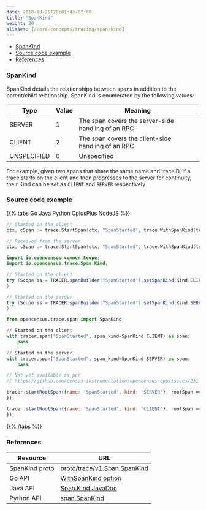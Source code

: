 ```yaml
---
date: 2018-10-25T20:01:43-07:00
title: "SpanKind"
weight: 20
aliases: [/core-concepts/tracing/span/kind]
---
```


- [SpanKind](#spanKind)
- [Source code example](#source-code-example)
- [References](#references)

### SpanKind

SpanKind details the relationships between spans in addition to the parent/child relationship.
SpanKind is enumerated by the following values:

Type|Value|Meaning
---|---|---
SERVER|1|The span covers the server-side handling of an RPC
CLIENT|2|The span covers the client-side handling of an RPC
UNSPECIFIED|0|Unspecified

For example, given two spans that share the same name and traceID, if a trace starts
on the client and then progresses to the server for continuity, their Kind
can be set as `CLIENT` and `SERVER` respectively

### Source code example

{{% tabs Go Java Python CplusPlus NodeJS %}}
```go
// Started on the client
ctx, cSpan := trace.StartSpan(ctx, "SpanStarted", trace.WithSpanKind(trace.SpanKindClient))

// Received from the server
ctx, sSpan := trace.StartSpan(ctx, "SpanStarted", trace.WithSpanKind(trace.SpanKindServer))
```

```java
import io.opencensus.common.Scope;
import io.opencensus.trace.Span.Kind;

// Started on the client
try (Scope ss = TRACER.spanBuilder("SpanStarted").setSpanKind(Kind.CLIENT).startSpan()) {
}

// Started on the server
try (Scope ss = TRACER.spanBuilder("SpanStarted").setSpanKind(Kind.SERVER).startSpan()) {
}
```

```py
from opencensus.trace.span import SpanKind

// Started on the client
with tracer.span("SpanStarted", span_kind=SpanKind.CLIENT) as span:
    pass

// Started on the server
with tracer.span("SpanStarted", span_kind=SpanKind.SERVER) as span:
    pass
```

```cpp
// Not yet available as per
// https://github.com/census-instrumentation/opencensus-cpp/issues/231
```

```js
tracer.startRootSpan({name: 'SpanStarted', kind: 'SERVER'}, rootSpan => {
});

tracer.startRootSpan({name: 'SpanStarted', kind: 'CLIENT'}, rootSpan => {
});
```
{{% /tabs %}}

### References
Resource|URL
---|---
SpanKind proto|[proto/trace/v1.Span.SpanKind](https://github.com/census-instrumentation/opencensus-proto/blob/99162e4df59df7e6f54a8a33b80f0020627d8405/src/opencensus/proto/trace/v1/trace.proto#L88-L106)
Go API|[WithSpanKind option](https://godoc.org/go.opencensus.io/trace#WithSpanKind)
Java API|[Span.Kind JavaDoc](https://static.javadoc.io/io.opencensus/opencensus-api/0.16.1/io/opencensus/trace/Span.Kind.html)
Python API|[span.SpanKind](https://github.com/census-instrumentation/opencensus-python/blob/fc42d70f0c9f423b22d0d6a55cc1ffb0e3e478c8/opencensus/trace/span.py#L29-L32)
